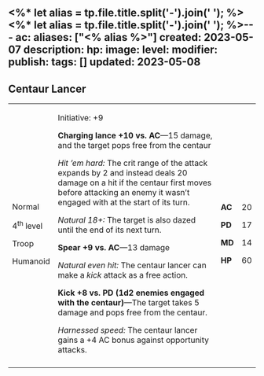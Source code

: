 <%* let alias = tp.file.title.split('-').join(' '); %><%* let alias = tp.file.title.split('-').join(' '); %>---
ac: 
aliases: ["<% alias %>"]
created: 2023-05-07
description: 
hp: 
image: 
level: 
modifier: 
publish: 
tags: []
updated: 2023-05-08
---

## Centaur Lancer

<table>
<colgroup>
<col style="width: 16%" />
<col style="width: 72%" />
<col style="width: 5%" />
<col style="width: 5%" />
</colgroup>
<tbody>
<tr class="odd">
<td><p>Normal</p>
<p>4<sup>th</sup> level</p>
<p>Troop</p>
<p>Humanoid</p></td>
<td><p>Initiative: +9</p>
<p><strong>Charging lance +10 vs. AC</strong>—15 damage, and the target
pops free from the centaur</p>
<p><em>Hit ’em hard:</em> The crit range of the attack expands by 2 and
instead deals 20 damage on a hit if the centaur first moves before
attacking an enemy it wasn’t engaged with at the start of its turn.</p>
<p><em>Natural 18+:</em> The target is also dazed until the end of its
next turn.</p>
<p><strong>Spear +9 vs. AC</strong>—13 damage</p>
<p><em>Natural even hit:</em> The centaur lancer can make a
<em>kick</em> attack as a free action.</p>
<p><strong>Kick +8 vs. PD (1d2 enemies engaged with the
centaur)</strong>—The target takes 5 damage and pops free from the
centaur.</p>
<p><em>Harnessed speed:</em> The centaur lancer gains a +4 AC bonus
against opportunity attacks.</p></td>
<td><p><strong>AC</strong></p>
<p><strong>PD</strong></p>
<p><strong>MD</strong></p>
<p><strong>HP</strong></p></td>
<td><p>20</p>
<p>17</p>
<p>14</p>
<p>60</p></td>
</tr>
<tr class="even">
<td></td>
<td></td>
<td></td>
<td></td>
</tr>
</tbody>
</table>
